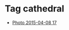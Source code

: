 <!--
title: Tag cathedral
date: 2020-06-28T14:56:50.403Z
tags:
-->
# Tag cathedral

 * [Photo 2015-04-08 17](115863904707.md)